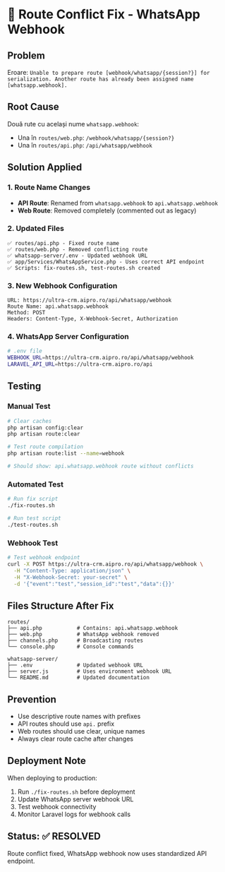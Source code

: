 # 🔧 Route Conflict Fix - WhatsApp Webhook

## Problem
Eroare: `Unable to prepare route [webhook/whatsapp/{session?}] for serialization. Another route has already been assigned name [whatsapp.webhook].`

## Root Cause
Două rute cu același nume `whatsapp.webhook`:
- Una în `routes/web.php`: `/webhook/whatsapp/{session?}`
- Una în `routes/api.php`: `/api/whatsapp/webhook`

## Solution Applied

### 1. Route Name Changes
- **API Route**: Renamed from `whatsapp.webhook` to `api.whatsapp.webhook`
- **Web Route**: Removed completely (commented out as legacy)

### 2. Updated Files
```
✅ routes/api.php - Fixed route name
✅ routes/web.php - Removed conflicting route
✅ whatsapp-server/.env - Updated webhook URL
✅ app/Services/WhatsAppService.php - Uses correct API endpoint
✅ Scripts: fix-routes.sh, test-routes.sh created
```

### 3. New Webhook Configuration
```
URL: https://ultra-crm.aipro.ro/api/whatsapp/webhook
Route Name: api.whatsapp.webhook
Method: POST
Headers: Content-Type, X-Webhook-Secret, Authorization
```

### 4. WhatsApp Server Configuration
```bash
# .env file
WEBHOOK_URL=https://ultra-crm.aipro.ro/api/whatsapp/webhook
LARAVEL_API_URL=https://ultra-crm.aipro.ro/api
```

## Testing

### Manual Test
```bash
# Clear caches
php artisan config:clear
php artisan route:clear

# Test route compilation
php artisan route:list --name=webhook

# Should show: api.whatsapp.webhook route without conflicts
```

### Automated Test
```bash
# Run fix script
./fix-routes.sh

# Run test script
./test-routes.sh
```

### Webhook Test
```bash
# Test webhook endpoint
curl -X POST https://ultra-crm.aipro.ro/api/whatsapp/webhook \
  -H "Content-Type: application/json" \
  -H "X-Webhook-Secret: your-secret" \
  -d '{"event":"test","session_id":"test","data":{}}'
```

## Files Structure After Fix
```
routes/
├── api.php           # Contains: api.whatsapp.webhook
├── web.php           # WhatsApp webhook removed
├── channels.php      # Broadcasting routes
└── console.php       # Console commands

whatsapp-server/
├── .env              # Updated webhook URL
├── server.js         # Uses environment webhook URL
└── README.md         # Updated documentation
```

## Prevention
- Use descriptive route names with prefixes
- API routes should use `api.` prefix
- Web routes should use clear, unique names
- Always clear route cache after changes

## Deployment Note
When deploying to production:
1. Run `./fix-routes.sh` before deployment
2. Update WhatsApp server webhook URL
3. Test webhook connectivity
4. Monitor Laravel logs for webhook calls

## Status: ✅ RESOLVED
Route conflict fixed, WhatsApp webhook now uses standardized API endpoint.